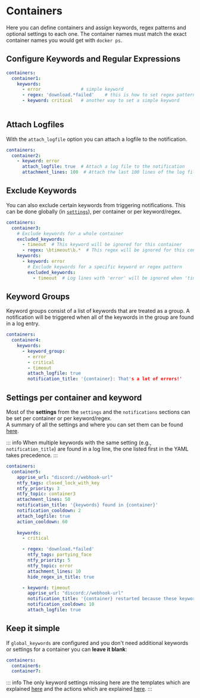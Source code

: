 # Containers 

Here you can define containers and assign keywords, regex patterns and optional settings to each one.
The container names must match the exact container names you would get with `docker ps`.

## Configure **Keywords** and **Regular Expressions**


```yaml
containers:
  container1:
    keywords:
      - error               # simple keyword
      - regex: 'download.*failed'    # this is how to set regex patterns
      - keyword: critical   # another way to set a simple keyword
    
```

## Attach Logfiles

With the `attach_logfile` option you can attach a logfile to the notification. 

```yaml
containers:
  container2:
    - keyword: error
      attach_logfile: true  # Attach a log file to the notification
      attachment_lines: 100  # Attach the last 100 lines of the log file to the notification (default is 20)
```

## Exclude Keywords

You can also exclude certain keywords from triggering notifications. This can be done globally (in [`settings`](./settings.md)), per container or per keyword/regex. 

```yaml
containers:
  container3:
    # Exclude keywords for a whole container
    excluded_keywords:
      - timeout  # This keyword will be ignored for this container
      - regex: \btimeout\b.*  # This regex will be ignored for this container
    keywords:
      - keyword: error
        # Exclude keywords for a specific keyword or regex pattern
        excluded_keywords:
          - timeout  # Log lines with 'error' will be ignored when 'timeout' is also found
```

## Keyword Groups

Keyword groups consist of a list of keywords that are treated as a group. A notification will be triggered when all of the keywords in the group are found in a log entry.

```yaml
containers:
  container4:
    keywords:
      - keyword_group:
        - error
        - critical
        - timeout
        attach_logfile: true
        notification_title: '{container}: That's a lot of errors!'


```


## Settings per container and keyword

Most of the **settings** from the `settings` and the `notifications` sections can be set per container or per keyword/regex.<br>
A summary of all the settings and where you can set them can be found [here](../settings-overview.md).

::: info
When multiple keywords with the same setting (e.g., `notification_title`) are found in a log line, the one listed first in the YAML takes precedence.
:::


```yaml
containers:
  container5:
    apprise_url: "discord://webhook-url"  
    ntfy_tags: closed_lock_with_key   
    ntfy_priority: 3
    ntfy_topic: container3
    attachment_lines: 50
    notification_title: '{keywords} found in {container}'
    notification_cooldown: 2  
    attach_logfile: true
    action_cooldown: 60 
  
    keywords:
      - critical

      - regex: 'download.*failed' 
        ntfy_tags: partying_face   
        ntfy_priority: 5
        ntfy_topic: error
        attachment_lines: 10
        hide_regex_in_title: true

      - keyword: timeout
        apprise_url: "discord://webhook-url" 
        notification_title: '{container} restarted because these keywords were found: {keywords}'
        notification_cooldown: 10
        attach_logfile: true


```


## Keep it simple

If `global_keywords` are configured and you don't need additional keywords or settings for a container you can **leave it blank**:
  
```yaml
containers:
  container6:
  container7:
```

::: info
The only keyword settings missing here are the templates which are explained [here](../customize-notifications/) and the actions which are explained [here](../actions.md).
:::
